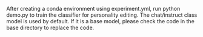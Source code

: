 After creating a conda environment using experiment.yml, run python demo.py to train the classifier for personality editing. The chat/instruct class model is used by default. If it is a base model, please check the code in the base directory to replace the code.